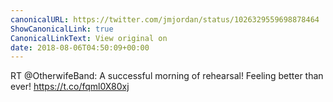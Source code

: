 ```yaml
---
canonicalURL: https://twitter.com/jmjordan/status/1026329559698878464
ShowCanonicalLink: true
CanonicalLinkText: View original on
date: 2018-08-06T04:50:09+00:00
---
```

RT @OtherwifeBand: A successful morning of rehearsal! Feeling better than ever! https://t.co/fqml0X80xj